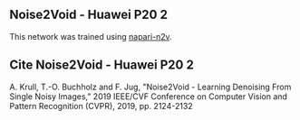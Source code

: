 ## Noise2Void - Huawei P20 2
This network was trained using [napari-n2v](https://pypi.org/project/napari-n2v/).

## Cite Noise2Void - Huawei P20 2
A. Krull, T.-O. Buchholz and F. Jug, "Noise2Void - Learning Denoising From Single Noisy Images," 2019 IEEE/CVF Conference on Computer Vision and Pattern Recognition  (CVPR), 2019, pp. 2124-2132